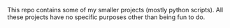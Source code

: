 This repo contains some of my smaller projects (mostly python scripts). All these projects have no specific purposes other than being fun to do.
